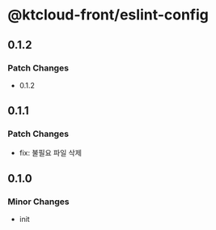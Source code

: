 # @ktcloud-front/eslint-config

## 0.1.2

### Patch Changes

- 0.1.2

## 0.1.1

### Patch Changes

- fix: 불필요 파일 삭제

## 0.1.0

### Minor Changes

- init
